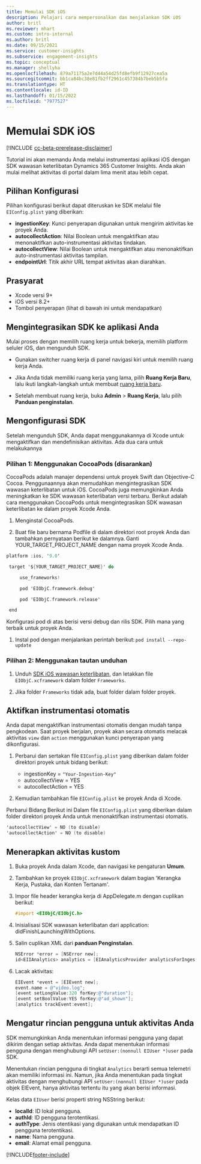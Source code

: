 ```yaml
---
title: Memulai SDK iOS
description: Pelajari cara mempersonalkan dan menjalankan SDK iOS
author: britl
ms.reviewer: mhart
ms.custom: intro-internal
ms.author: britl
ms.date: 09/15/2021
ms.service: customer-insights
ms.subservice: engagement-insights
ms.topic: conceptual
ms.manager: shellyha
ms.openlocfilehash: 879a71175a2e7d44a54d25fd8efb9f12927cea5a
ms.sourcegitcommit: bb1ca84bc38e81fb2ff2961c457384b7beb5b5fa
ms.translationtype: HT
ms.contentlocale: id-ID
ms.lasthandoff: 01/15/2022
ms.locfileid: "7977527"
---
```

# <a name="get-started-with-the-ios-sdk"></a>Memulai SDK iOS

[!INCLUDE [cc-beta-prerelease-disclaimer](includes/cc-beta-prerelease-disclaimer.md)]

Tutorial ini akan memandu Anda melalui instrumentasi aplikasi iOS dengan SDK wawasan keterlibatan Dynamics 365 Customer Insights. Anda akan mulai melihat aktivitas di portal dalam lima menit atau lebih cepat.

## <a name="configuration-options"></a>Pilihan Konfigurasi

Pilihan konfigurasi berikut dapat diteruskan ke SDK melalui file `EIConfig.plist` yang diberikan:

- **ingestionKey**: Kunci penyerapan digunakan untuk mengirim aktivitas ke proyek Anda.
- **autocollectAction**: Nilai Boolean untuk mengaktifkan atau menonaktifkan auto-instrumentasi aktivitas tindakan.
- **autocollectView**: Nilai Boolean untuk mengaktifkan atau menonaktifkan auto-instrumentasi aktivitas tampilan.
- **endpointUrl**: Titik akhir URL tempat aktivitas akan diarahkan.

## <a name="prerequisites"></a>Prasyarat

- Xcode versi 9+
- iOS versi 8.2+
- Tombol penyerapan (lihat di bawah ini untuk mendapatkan)

## <a name="integrate-the-sdk-into-your-application"></a>Mengintegrasikan SDK ke aplikasi Anda

Mulai proses dengan memilih ruang kerja untuk bekerja, memilih platform seluler iOS, dan mengunduh SDK.

- Gunakan switcher ruang kerja di panel navigasi kiri untuk memilih ruang kerja Anda.

- Jika Anda tidak memiliki ruang kerja yang lama, pilih  **Ruang Kerja Baru**, lalu ikuti langkah-langkah untuk membuat [ruang kerja baru](create-workspace.md).

- Setelah membuat ruang kerja, buka **Admin** > **Ruang Kerja**, lalu pilih **Panduan penginstalan**.

## <a name="configure-the-sdk"></a>Mengonfigurasi SDK

Setelah mengunduh SDK, Anda dapat menggunakannya di Xcode untuk mengaktifkan dan mendefinisikan aktivitas. Ada dua cara untuk melakukannya

### <a name="option-1-using-cocoapods-recommended"></a>Pilihan 1: Menggunakan CocoaPods (disarankan)
CocoaPods adalah manajer dependensi untuk proyek Swift dan Objective-C Cocoa. Penggunaannya akan memudahkan mengintegrasikan SDK wawasan keterlibatan untuk iOS. CocoaPods juga memungkinkan Anda meningkatkan ke SDK wawasan keterlibatan versi terbaru. Berikut adalah cara menggunakan CocoaPods untuk mengintegrasikan SDK wawasan keterlibatan ke dalam proyek Xcode Anda. 

1. Menginstal CocoaPods. 

1. Buat file baru bernama Podfile di dalam direktori root proyek Anda dan tambahkan pernyataan berikut ke dalamnya. Ganti YOUR_TARGET_PROJECT_NAME dengan nama proyek Xcode Anda. 
```objectivec
platform :ios, '9.0'  

 target '${YOUR_TARGET_PROJECT_NAME}' do 

     use_frameworks!   

     pod 'EIObjC.framework.debug' 

     pod 'EIObjC.framework.release' 

 end 
```
Konfigurasi pod di atas berisi versi debug dan rilis SDK. Pilih mana yang terbaik untuk proyek Anda.

1. Instal pod dengan menjalankan perintah berikut: `pod install --repo-update `

### <a name="option-2-using-download-link"></a>Pilihan 2: Menggunakan tautan unduhan

1. Unduh [SDK iOS wawasan keterlibatan](https://download.pi.dynamics.com/sdk/EI-SDKs/ei-ios-sdk.zip), dan letakkan file `EIObjC.xcframework` dalam folder `Frameworks`.

1. Jika folder `Frameworks` tidak ada, buat folder dalam folder proyek.

## <a name="enable-auto-instrumentation"></a>Aktifkan instrumentasi otomatis
 
Anda dapat mengaktifkan instrumentasi otomatis dengan mudah tanpa pengkodean. Saat proyek berjalan, proyek akan secara otomatis melacak aktivitas `view` dan `action` menggunakan kunci penyerapan yang dikonfigurasi. 

1. Perbarui dan sertakan file `EIConfig.plist` yang diberikan dalam folder direktori proyek untuk bidang berikut:
    - ingestionKey = `"Your-Ingestion-Key"`
    - autocollectView = YES
    - autocollectAction = YES

2. Kemudian tambahkan file `EIConfig.plist` ke proyek Anda di Xcode. 



Perbarui Bidang Berikut ini Dalam file `EIConfig.plist` yang diberikan dalam folder direktori proyek Anda untuk menonaktifkan instrumentasi otomatis. 

```objectivec
'autocollectView' = NO (to disable)
'autocollectAction' = NO (to disable)
```


## <a name="implement-custom-events"></a>Menerapkan aktivitas kustom

1. Buka proyek Anda dalam Xcode, dan navigasi ke pengaturan **Umum**. 
1. Tambahkan ke proyek `EIObjC.xcframework` dalam bagian 'Kerangka Kerja, Pustaka, dan Konten Tertanam'.

1. Impor file header kerangka kerja di AppDelegate.m dengan cuplikan berikut:

    ```objectivec
    #import <EIObjC/EIObjC.h>
    ```

1. Inisialisasi SDK wawasan keterlibatan dari application: didFinishLaunchingWithOptions.
1. Salin cuplikan XML dari **panduan Penginstalan**.

    ```objectivec
    NSError *error = [NSError new];
    id<EIIAnalytics> analytics = [EIAnalyticsProvider analyticsForIngestionKey:nil error:&error];
    ```

1. Lacak aktivitas:

    ```objectivec
    EIEvent *event = [EIEvent new];
    event.name = @"video.log";
    [event setLongValue:320 forKey:@"duration"];
    [event setBoolValue:YES forKey:@"ad_shown"];
    [analytics trackEvent:event];
    ```

## <a name="set-user-details-for-your-event"></a>Mengatur rincian pengguna untuk aktivitas Anda

SDK memungkinkan Anda menentukan informasi pengguna yang dapat dikirim dengan setiap aktivitas. Anda dapat menentukan informasi pengguna dengan menghubungi API `setUser:(nonnull EIUser *)user` pada SDK.

Menentukan rincian pengguna di tingkat `Analytics` berarti semua telemetri akan memiliki informasi ini. Namun, jika Anda menentukan pada tingkat aktivitas dengan menghubungi API `setUser:(nonnull EIUser *)user` pada objek EIEvent, hanya aktivitas tertentu itu yang akan berisi informasi.

Kelas data `EIUser` berisi properti string NSString berikut:

- **localId**: ID lokal pengguna.
- **authId**: ID pengguna terotentikasi.
- **authType**: Jenis otentikasi yang digunakan untuk mendapatkan ID pengguna terotentikasi.
- **name**: Nama pengguna.
- **email**: Alamat email pengguna.


[!INCLUDE[footer-include](../includes/footer-banner.md)]
